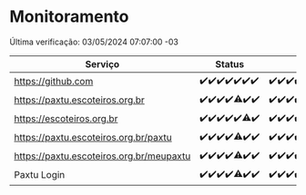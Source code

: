 # Monitoramento

Última verificação: 03/05/2024 07:07:00 -03

|Serviço|Status|Últimas 24h|
|---|---|---|
|https://github.com|<span title="2024-04-26: OK=24">✔️</span><span title="2024-04-27: OK=24">✔️</span><span title="2024-04-28: OK=24">✔️</span><span title="2024-04-29: OK=24">✔️</span><span title="2024-04-30: OK=24">✔️</span><span title="2024-05-01: OK=24">✔️</span><span title="2024-05-02: OK=10">✔️</span>|<span title="02/05/2024 07:07:00 -03 : 200">✔️</span><span title="02/05/2024 08:04:00 -03 : 200">✔️</span><span title="02/05/2024 09:11:00 -03 : 200">✔️</span><span title="02/05/2024 10:07:00 -03 : 200">✔️</span><span title="02/05/2024 11:06:00 -03 : 200">✔️</span><span title="02/05/2024 12:07:00 -03 : 200">✔️</span><span title="02/05/2024 13:07:00 -03 : 200">✔️</span><span title="02/05/2024 14:04:00 -03 : 200">✔️</span><span title="02/05/2024 15:08:00 -03 : 200">✔️</span><span title="02/05/2024 16:03:00 -03 : 200">✔️</span><span title="02/05/2024 17:07:00 -03 : 200">✔️</span><span title="02/05/2024 18:05:00 -03 : 200">✔️</span><span title="02/05/2024 19:07:00 -03 : 200">✔️</span><span title="02/05/2024 20:07:00 -03 : 200">✔️</span><span title="02/05/2024 21:33:00 -03 : 200">✔️</span><span title="02/05/2024 22:45:00 -03 : 200">✔️</span><span title="02/05/2024 23:20:00 -03 : 200">✔️</span><span title="03/05/2024 00:08:00 -03 : 200">✔️</span><span title="03/05/2024 01:09:00 -03 : 200">✔️</span><span title="03/05/2024 02:07:00 -03 : 200">✔️</span><span title="03/05/2024 03:09:00 -03 : 200">✔️</span><span title="03/05/2024 04:06:00 -03 : 200">✔️</span><span title="03/05/2024 05:08:00 -03 : 200">✔️</span><span title="03/05/2024 06:06:00 -03 : 200">✔️</span><span title="03/05/2024 07:07:00 -03 : 200">✔️</span>|
|https://paxtu.escoteiros.org.br|<span title="2024-04-26: OK=24">✔️</span><span title="2024-04-27: OK=24">✔️</span><span title="2024-04-28: OK=24">✔️</span><span title="2024-04-29: OK=24">✔️</span><span title="2024-04-30: OK=23, Falhas=1">⚠️</span><span title="2024-05-01: OK=24">✔️</span><span title="2024-05-02: OK=10">✔️</span>|<span title="02/05/2024 07:08:00 -03 : 200">✔️</span><span title="02/05/2024 08:04:00 -03 : 200">✔️</span><span title="02/05/2024 09:11:00 -03 : 200">✔️</span><span title="02/05/2024 10:07:00 -03 : 200">✔️</span><span title="02/05/2024 11:06:00 -03 : 200">✔️</span><span title="02/05/2024 12:07:00 -03 : 200">✔️</span><span title="02/05/2024 13:07:00 -03 : 200">✔️</span><span title="02/05/2024 14:04:00 -03 : 200">✔️</span><span title="02/05/2024 15:08:00 -03 : 200">✔️</span><span title="02/05/2024 16:03:00 -03 : 200">✔️</span><span title="02/05/2024 17:07:00 -03 : 200">✔️</span><span title="02/05/2024 18:05:00 -03 : 200">✔️</span><span title="02/05/2024 19:07:00 -03 : 200">✔️</span><span title="02/05/2024 20:07:00 -03 : 200">✔️</span><span title="02/05/2024 21:33:00 -03 : 200">✔️</span><span title="02/05/2024 22:45:00 -03 : 200">✔️</span><span title="02/05/2024 23:20:00 -03 : 200">✔️</span><span title="03/05/2024 00:08:00 -03 : 200">✔️</span><span title="03/05/2024 01:09:00 -03 : 200">✔️</span><span title="03/05/2024 02:07:00 -03 : 200">✔️</span><span title="03/05/2024 03:09:00 -03 : 200">✔️</span><span title="03/05/2024 04:06:00 -03 : 200">✔️</span><span title="03/05/2024 05:08:00 -03 : 200">✔️</span><span title="03/05/2024 06:06:00 -03 : 200">✔️</span><span title="03/05/2024 07:07:00 -03 : 200">✔️</span>|
|https://escoteiros.org.br|<span title="2024-04-26: OK=24">✔️</span><span title="2024-04-27: OK=24">✔️</span><span title="2024-04-28: OK=24">✔️</span><span title="2024-04-29: OK=24">✔️</span><span title="2024-04-30: OK=24">✔️</span><span title="2024-05-01: OK=23, Falhas=1">⚠️</span><span title="2024-05-02: OK=10">✔️</span>|<span title="02/05/2024 07:08:00 -03 : 200">✔️</span><span title="02/05/2024 08:04:00 -03 : 200">✔️</span><span title="02/05/2024 09:11:00 -03 : 200">✔️</span><span title="02/05/2024 10:07:00 -03 : 200">✔️</span><span title="02/05/2024 11:06:00 -03 : 200">✔️</span><span title="02/05/2024 12:07:00 -03 : 200">✔️</span><span title="02/05/2024 13:07:00 -03 : 200">✔️</span><span title="02/05/2024 14:04:00 -03 : 200">✔️</span><span title="02/05/2024 15:08:00 -03 : 200">✔️</span><span title="02/05/2024 16:03:00 -03 : 200">✔️</span><span title="02/05/2024 17:07:00 -03 : 200">✔️</span><span title="02/05/2024 18:05:00 -03 : 200">✔️</span><span title="02/05/2024 19:07:00 -03 : 200">✔️</span><span title="02/05/2024 20:07:00 -03 : 200">✔️</span><span title="02/05/2024 21:33:00 -03 : 200">✔️</span><span title="02/05/2024 22:45:00 -03 : 200">✔️</span><span title="02/05/2024 23:20:00 -03 : 200">✔️</span><span title="03/05/2024 00:08:00 -03 : 200">✔️</span><span title="03/05/2024 01:09:00 -03 : 200">✔️</span><span title="03/05/2024 02:07:00 -03 : 200">✔️</span><span title="03/05/2024 03:09:00 -03 : 200">✔️</span><span title="03/05/2024 04:06:00 -03 : 200">✔️</span><span title="03/05/2024 05:08:00 -03 : 200">✔️</span><span title="03/05/2024 06:06:00 -03 : 200">✔️</span><span title="03/05/2024 07:07:00 -03 : 200">✔️</span>|
|https://paxtu.escoteiros.org.br/paxtu|<span title="2024-04-26: OK=24">✔️</span><span title="2024-04-27: OK=24">✔️</span><span title="2024-04-28: OK=24">✔️</span><span title="2024-04-29: OK=24">✔️</span><span title="2024-04-30: OK=23, Falhas=1">⚠️</span><span title="2024-05-01: OK=24">✔️</span><span title="2024-05-02: OK=10">✔️</span>|<span title="02/05/2024 07:08:00 -03 : 200">✔️</span><span title="02/05/2024 08:04:00 -03 : 200">✔️</span><span title="02/05/2024 09:11:00 -03 : 200">✔️</span><span title="02/05/2024 10:07:00 -03 : 200">✔️</span><span title="02/05/2024 11:06:00 -03 : 200">✔️</span><span title="02/05/2024 12:07:00 -03 : 200">✔️</span><span title="02/05/2024 13:07:00 -03 : 200">✔️</span><span title="02/05/2024 14:04:00 -03 : 200">✔️</span><span title="02/05/2024 15:08:00 -03 : 200">✔️</span><span title="02/05/2024 16:03:00 -03 : 200">✔️</span><span title="02/05/2024 17:07:00 -03 : 200">✔️</span><span title="02/05/2024 18:05:00 -03 : 200">✔️</span><span title="02/05/2024 19:07:00 -03 : 200">✔️</span><span title="02/05/2024 20:07:00 -03 : 200">✔️</span><span title="02/05/2024 21:33:00 -03 : 200">✔️</span><span title="02/05/2024 22:45:00 -03 : 200">✔️</span><span title="02/05/2024 23:20:00 -03 : 200">✔️</span><span title="03/05/2024 00:08:00 -03 : 200">✔️</span><span title="03/05/2024 01:09:00 -03 : 200">✔️</span><span title="03/05/2024 02:07:00 -03 : 200">✔️</span><span title="03/05/2024 03:09:00 -03 : 200">✔️</span><span title="03/05/2024 04:06:00 -03 : 200">✔️</span><span title="03/05/2024 05:08:00 -03 : 200">✔️</span><span title="03/05/2024 06:06:00 -03 : 200">✔️</span><span title="03/05/2024 07:07:00 -03 : 200">✔️</span>|
|https://paxtu.escoteiros.org.br/meupaxtu|<span title="2024-04-26: OK=24">✔️</span><span title="2024-04-27: OK=24">✔️</span><span title="2024-04-28: OK=24">✔️</span><span title="2024-04-29: OK=24">✔️</span><span title="2024-04-30: OK=23, Falhas=1">⚠️</span><span title="2024-05-01: OK=24">✔️</span><span title="2024-05-02: OK=10">✔️</span>|<span title="02/05/2024 07:08:00 -03 : 200">✔️</span><span title="02/05/2024 08:04:00 -03 : 200">✔️</span><span title="02/05/2024 09:11:00 -03 : 200">✔️</span><span title="02/05/2024 10:07:00 -03 : 200">✔️</span><span title="02/05/2024 11:06:00 -03 : 200">✔️</span><span title="02/05/2024 12:07:00 -03 : 200">✔️</span><span title="02/05/2024 13:07:00 -03 : 200">✔️</span><span title="02/05/2024 14:04:00 -03 : 200">✔️</span><span title="02/05/2024 15:08:00 -03 : 200">✔️</span><span title="02/05/2024 16:03:00 -03 : 200">✔️</span><span title="02/05/2024 17:07:00 -03 : 200">✔️</span><span title="02/05/2024 18:05:00 -03 : 200">✔️</span><span title="02/05/2024 19:07:00 -03 : 200">✔️</span><span title="02/05/2024 20:07:00 -03 : 200">✔️</span><span title="02/05/2024 21:33:00 -03 : 200">✔️</span><span title="02/05/2024 22:45:00 -03 : 404">❌</span><span title="02/05/2024 23:20:00 -03 : 404">❌</span><span title="03/05/2024 00:08:00 -03 : 200">✔️</span><span title="03/05/2024 01:09:00 -03 : 200">✔️</span><span title="03/05/2024 02:07:00 -03 : 200">✔️</span><span title="03/05/2024 03:09:00 -03 : 200">✔️</span><span title="03/05/2024 04:06:00 -03 : 200">✔️</span><span title="03/05/2024 05:08:00 -03 : 200">✔️</span><span title="03/05/2024 06:06:00 -03 : 200">✔️</span><span title="03/05/2024 07:07:00 -03 : 200">✔️</span>|
|Paxtu Login|<span title="2024-04-26: OK=24">✔️</span><span title="2024-04-27: OK=24">✔️</span><span title="2024-04-28: OK=24">✔️</span><span title="2024-04-29: OK=24">✔️</span><span title="2024-04-30: OK=23, Falhas=1">⚠️</span><span title="2024-05-01: OK=24">✔️</span><span title="2024-05-02: OK=10">✔️</span>|<span title="02/05/2024 07:08:00 -03 : 200">✔️</span><span title="02/05/2024 08:04:00 -03 : 200">✔️</span><span title="02/05/2024 09:11:00 -03 : 200">✔️</span><span title="02/05/2024 10:07:00 -03 : 200">✔️</span><span title="02/05/2024 11:06:00 -03 : 200">✔️</span><span title="02/05/2024 12:07:00 -03 : 200">✔️</span><span title="02/05/2024 13:07:00 -03 : 200">✔️</span><span title="02/05/2024 14:04:00 -03 : 200">✔️</span><span title="02/05/2024 15:08:00 -03 : 200">✔️</span><span title="02/05/2024 16:03:00 -03 : 200">✔️</span><span title="02/05/2024 17:07:00 -03 : 200">✔️</span><span title="02/05/2024 18:05:00 -03 : 200">✔️</span><span title="02/05/2024 19:07:00 -03 : 200">✔️</span><span title="02/05/2024 20:07:00 -03 : 200">✔️</span><span title="02/05/2024 21:33:00 -03 : 200">✔️</span><span title="02/05/2024 22:45:00 -03 : 404">❌</span><span title="02/05/2024 23:20:00 -03 : 404">❌</span><span title="03/05/2024 00:08:00 -03 : 200">✔️</span><span title="03/05/2024 01:09:00 -03 : 200">✔️</span><span title="03/05/2024 02:07:00 -03 : 200">✔️</span><span title="03/05/2024 03:09:00 -03 : 200">✔️</span><span title="03/05/2024 04:06:00 -03 : 200">✔️</span><span title="03/05/2024 05:08:00 -03 : 200">✔️</span><span title="03/05/2024 06:06:00 -03 : 200">✔️</span><span title="03/05/2024 07:07:00 -03 : 200">✔️</span>|
